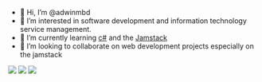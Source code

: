 - 👋 Hi, I’m @adwinmbd
- 👀 I’m interested in software development and information technology service management.
- 🌱 I’m currently learning [c#](https://docs.microsoft.com/en-us/dotnet/csharp/) and the [Jamstack](https://jamstack.org)
- 👯 I’m looking to collaborate on web development projects especially on the jamstack

![](https://github-profile-summary-cards.vercel.app/api/cards/profile-details?username=adwinmbd&theme=dracula)
![](https://github-profile-summary-cards.vercel.app/api/cards/most-commit-language?username=adwinmbd&theme=dracula) 
![](https://github-profile-summary-cards.vercel.app/api/cards/stats?username=adwinmbd&theme=dracula)

<!---
adwinmbd/adwinmbd is a ✨ special ✨ repository because its `README.md` (this file) appears on your GitHub profile.
You can click the Preview link to take a look at your changes.

- 🔭 I’m currently working on ...
- 🌱 I’m currently learning ...
- 👯 I’m looking to collaborate on ...
- 🤔 I’m looking for help with ...
- 💬 Ask me about ...
- 📫 How to reach me: ...
- 😄 Pronouns: ...
- ⚡ Fun fact: ...

[![Top Langs](https://github-readme-stats.vercel.app/api/top-langs/?username=adwinmbd&layout=compact&langs_count=8)](https://github.com/adwinmbd)

[![Adwinmbd GitHub stats](https://github-readme-stats.vercel.app/api?username=adwinmbd&count_private=true)](https://github.com/adwinmbd)

- 🔭 I’m currently working on [example](https://github.com/adwimbd/example)
- 🌱 I’m currently learning **c#**
- 📰 Blog/Articles: https://example.com
- 📫 How to reach me: contact@example.com
- 😄 Pronouns: he/him
--->
